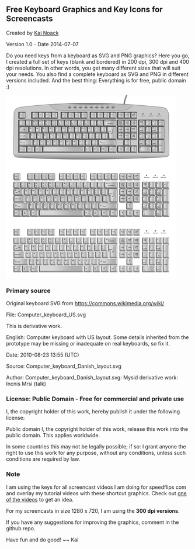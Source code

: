 ## Free Keyboard Graphics and Key Icons for Screencasts

Created by [Kai Noack](https://stackoverflow.com/users/1066234/kai-noack)

Version  	1.0 - Date 2014-07-07

Do you need keys from a keyboard as SVG and PNG graphics? Here you go, I created a full set of keys (blank and bordered) in 200 dpi, 300 dpi and 400 dpi resolutions. In other words, you get many different sizes that will suit your needs. You also find a complete keyboard as SVG and PNG in different versions included. And the best thing: Everything is for free, public domain :)

![Free Keyboard Graphics and Key Icons](keyboard-keys-speedflips-v1.0.png)

### Primary source

Original keyboard SVG from https://commons.wikimedia.org/wiki/

File: Computer\_keyboard\_US.svg

This is derivative work. 

English:	Computer keyboard with US layout. Some details inherited from the prototype may be missing or inadequate on real keyboards, so fix it.

Date:		2010-08-23 13:55 (UTC)

Source: 	Computer\_keyboard\_Danish\_layout.svg

Author:  	Computer\_keyboard\_Danish\_layout.svg: Mysid
derivative work: Incnis Mrsi (talk)


### License: Public Domain - Free for commercial and private use  

I, the copyright holder of this work, hereby publish it under the following license:

Public domain 	I, the copyright holder of this work, release this work into the public domain. This applies worldwide.

In some countries this may not be legally possible; if so:
I grant anyone the right to use this work for any purpose, without any conditions, unless such conditions are required by law.

### Note

I am using the keys for all screencast videos I am doing for speedflips com and overlay my tutorial videos with these shortcut graphics. Check out [one of the videos](https://www.youtube.com/user/speedflips) to get an idea.

For my screencasts in size 1280 x 720, I am using the **300 dpi versions**.

If you have any suggestions for improving the graphics, comment in the github repo.

Have fun and do good! ~~ Kai

